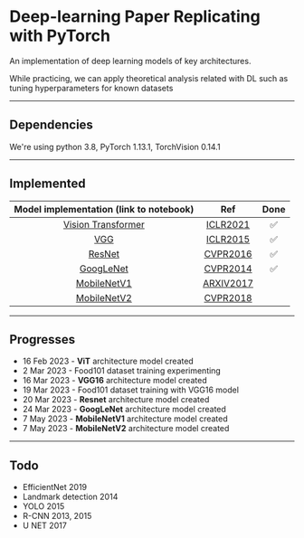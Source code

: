 # Deep-learning Paper Replicating with PyTorch
An implementation of deep learning models of key architectures.

While practicing, we can apply theoretical analysis related with DL such as tuning hyperparameters for known datasets
<hr>

## Dependencies
We're using python 3.8, PyTorch 1.13.1, TorchVision 0.14.1
<hr>

## Implemented
|Model implementation (link to notebook)|Ref|Done|
|:------------------------------------:|:-----------:|:----:|
|[Vision Transformer](./notebook_replicating/ViT_architecture.ipynb)|[ICLR2021](https://arxiv.org/abs/2010.11929)|✅|
|[VGG](./notebook_replicating/VGG-16_architecture.ipynb)|[ICLR2015](https://arxiv.org/pdf/1409.1556.pdf)|✅|
|[ResNet](./notebook_replicating/Resnet_architecture.ipynb)|[CVPR2016](https://arxiv.org/pdf/1512.03385.pdf)|✅|
|[GoogLeNet](./notebook_replicating/GoogLeNet_architecture.ipynb)|[CVPR2014](https://arxiv.org/pdf/1409.4842.pdf)|✅|
|[MobileNetV1](./notebook_replicating/MobileNetV1_architecture.ipynb)|[ARXIV2017](https://arxiv.org/abs/1704.04861)||
|[MobileNetV2](./notebook_replicating/MobileNetV2_architecture.ipynb)|[CVPR2018](https://arxiv.org/abs/1801.04381)||
<hr>

## Progresses
- 16 Feb 2023 - **ViT** architecture model created
- 2 Mar 2023 - Food101 dataset training experimenting
- 16 Mar 2023 - **VGG16** architecture model created
- 19 Mar 2023 - Food101 dataset training with VGG16 model
- 20 Mar 2023 - **Resnet** architecture model created
- 24 Mar 2023 - **GoogLeNet** architecture model created
- 7 May 2023 - **MobileNetV1** architecture model created
- 7 May 2023 - **MobileNetV2** architecture model created
<hr>

## Todo
- EfficientNet 2019
- Landmark detection 2014
- YOLO 2015
- R-CNN 2013, 2015
- U NET 2017
